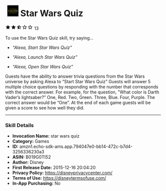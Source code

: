 # &nbsp;<img src="app_icon" alt="Star Wars Quiz icon" width="36"> Star Wars Quiz
![2.3 stars](../../../images/ic_star_black_18dp_1x.png)![2.3 stars](../../../images/ic_star_black_18dp_1x.png)![2.3 stars](../../../images/ic_star_half_black_18dp_1x.png)![2.3 stars](../../../images/ic_star_border_black_18dp_1x.png)![2.3 stars](../../../images/ic_star_border_black_18dp_1x.png) 13

To use the Star Wars Quiz skill, try saying...

* *“Alexa, Start Star Wars Quiz"*

* *“Alexa, Launch Star Wars Quiz”*

* *“Alexa, Open Star Wars Quiz”*

Guests have the ability to answer trivia questions from the Star Wars universe by asking Alexa to “Start Star Wars Quiz” Guests will answer 5 multiple choice questions by responding with the number that corresponds with the correct answer. For example, for the question, "What color is Darth Vader’s lightsaber?” One, Red. Two, Green. Three, Blue. Four, Purple. The correct answer would be “One”. At the end of each game guests will be given a score to see how well they did.

***

### Skill Details

* **Invocation Name:** star wars quiz
* **Category:** Games
* **ID:** amzn1.echo-sdk-ams.app.794047e0-bb14-472c-b7d4-3256336230a3
* **ASIN:** B019G0TI52
* **Author:** Disney
* **First Release Date:** 2015-12-16 20:04:20
* **Privacy Policy:** https://disneyprivacycenter.com/
* **Terms of Use:** https://disneytermsofuse.com/
* **In-App Purchasing:** No
